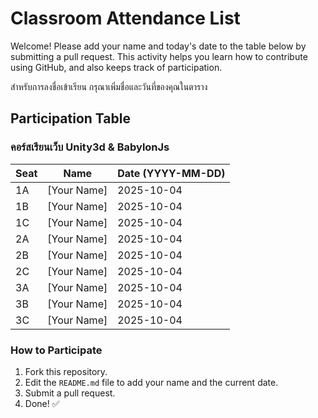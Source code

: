 # Classroom Attendance List

Welcome! Please add your name and today's date to the table below by submitting a pull request. This activity helps you learn how to contribute using GitHub, and also keeps track of participation. 

สำหรับการลงชื่อเข้าเรียน กรุณาเพิ่มชื่อและวันที่ของคุณในตาราง

## Participation Table

### คอร์สเรียนเว็บ Unity3d & BabylonJs


| Seat | Name           | Date (YYYY-MM-DD) |
|------|----------------|-------------------|
| 1A   | [Your Name]    | 2025-10-04        |
| 1B   | [Your Name]    | 2025-10-04        |
| 1C   | [Your Name]    | 2025-10-04        |
| 2A   | [Your Name]    | 2025-10-04        |
| 2B   | [Your Name]    | 2025-10-04        |
| 2C   | [Your Name]    | 2025-10-04        |
| 3A   | [Your Name]    | 2025-10-04        |
| 3B   | [Your Name]    | 2025-10-04        |
| 3C   | [Your Name]    | 2025-10-04        |

### How to Participate
1. Fork this repository.
2. Edit the `README.md` file to add your name and the current date.
3. Submit a pull request.
4. Done! ✅
